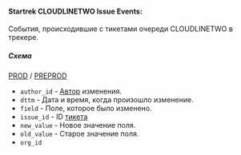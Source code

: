 #### Startrek CLOUDLINETWO Issue Events:

События, происходившие с тикетами очереди CLOUDLINETWO в трекере.

##### Схема

[PROD](https://yt.yandex-team.ru/hahn/navigation?path=//home/cloud-dwh/data/prod/ods/startrek/cloud_line_two/issue_events)
/ [PREPROD](https://yt.yandex-team.ru/hahn/navigation?path=//home/cloud-dwh/data/preprod/ods/startrek/cloud_line_two/issue_events)


- `author_id` - [Автор](../../common/users) изменения.
- `dttm` - Дата и время, когда произошло изменение.
- `field` - Поле, которое было изменено.
- `issue_id` - ID [тикета](../issues)
- `new_value` - Новое значение поля.
- `old_value` - Старое значение поля.
- `org_id`